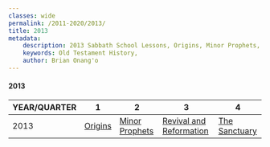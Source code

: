 ```yaml
---
classes: wide
permalink: /2011-2020/2013/
title: 2013
metadata:
    description: 2013 Sabbath School Lessons, Origins, Minor Prophets, Revival and Reformation, The Sanctuary
    keywords: Old Testament History,
    author: Brian Onang'o
---
```


#### 2013

YEAR/QUARTER |   1  | 2| 3| 4
-------------|------------|---|--|---
2013   |  [Origins](/2011-2020/2013/quarter1) | [Minor Prophets](/2011-2020/2013/quarter2) | [Revival and Reformation](/2011-2020/2013/quarter3) | [The Sanctuary](/2011-2020/2013/quarter4) |
 